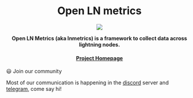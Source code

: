 <div align="center">
  <h1>Open LN metrics</h1>

  <img src="https://github.com/OpenLNMetrics/lnmetrics.icons/blob/main/current/res/mipmap-xxxhdpi/ic_launcher.png" />

  <p>
    <strong> Open LN Metrics (aka lnmetrics) is a framework to collect data across lightning nodes. </strong>
  </p>

  <h4>
    <a href="https://github.com/LNOpenMetrics">Project Homepage</a>
  </h4>
</div>

:smiley: Join our community

Most of our communication is happening in the [discord](https://discord.gg/psYCXjcZQq) server and [telegram](https://t.me/+wztcq1k_rT4yMjFk), come say hi!

